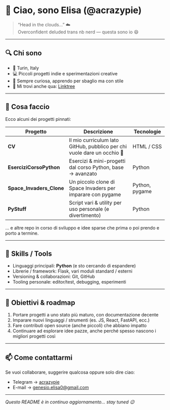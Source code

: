 # 👋 Ciao, sono Elisa (@acrazypie)

> “Head in the clouds…” ☁️  
> Overconfident deluded trans nb nerd — questa sono io 😄

---

## 🔍 Chi sono

- 📍 Turin, Italy  
- 💻 Piccoli progetti indie e sperimentazioni creative  
- 🧠 Sempre curiosa, apprendo per sbaglio ma con stile  
- 🔗 Mi trovi anche qua: [Linktree](https://linktr.ee/gen3sio)

---

## 🚀 Cosa faccio

Ecco alcuni dei progetti pinnati:

| Progetto | Descrizione | Tecnologie |
|---|---|---|
| **CV** | Il mio curriculum lato GitHub, pubblico per chi vuole dare un occhio 👀 | HTML / CSS |
| **EserciziCorsoPython** | Esercizi & mini-progetti dal corso Python, base → avanzato | Python |
| **Space_Invaders_Clone** | Un piccolo clone di Space Invaders per imparare con pygame | Python, pygame |
| **PyStuff** | Script vari & utility per uso personale (e divertimento) | Python |

... e altre repo in corso di sviluppo e idee sparse che prima o poi prendo e porto a termine.

---

## 🌱 Skills / Tools

- Linguaggi principali: **Python** (e sto cercando di espandere)  
- Librerie / framework: Flask, vari moduli standard / esterni  
- Versioning & collaborazioni: Git, GitHub  
- Tooling personale: editor/test, debugging, esperimenti

---

## 🎯 Obiettivi & roadmap

1. Portare progetti a uno stato più maturo, con documentazione decente  
2. Imparare nuovi linguaggi / strumenti (es. JS, React, FastAPI, ecc.)  
3. Fare contributi open source (anche piccoli) che abbiano impatto  
4. Continuare ad esplorare idee pazze, anche perché spesso nascono i migliori progetti così

---

## 📫 Come contattarmi

Se vuoi collaborare, suggerire qualcosa oppure solo dire ciao:

- Telegram -> [acrazypie](https://t.me/acrazypie)
- E-mail -> [genesio.elisa0@gmail.com](mailto:genesio.elisa0@gmail.com) 


---

*Questo README è in continuo aggiornamento… stay tuned 😉*

